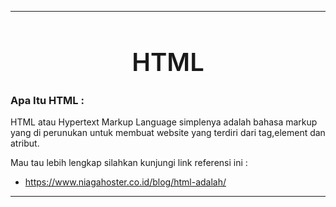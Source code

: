 <style>
    .title{
        font-size:40px;
        font-weight:600;
    }
    .center{
        text-align:center
    }
</style>
---
<h1 class="title center">HTML</h1>
<div>
    <h3>Apa Itu HTML :</h3>
    <p>
        HTML atau Hypertext Markup Language simplenya adalah bahasa markup yang di perunukan untuk membuat website yang terdiri dari tag,element dan atribut.
    </p>
    <p>
        Mau tau lebih lengkap silahkan kunjungi link referensi ini :
        <ul>
            <li>
                <a href="https://www.niagahoster.co.id/blog/html-adalah/">https://www.niagahoster.co.id/blog/html-adalah/</a>
            </li>
        </ul>
    </p>
</div>

---